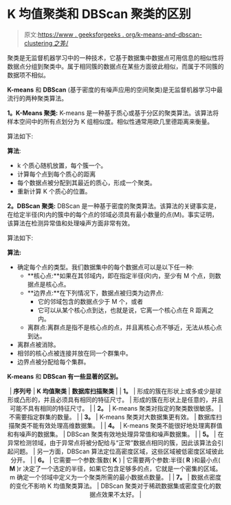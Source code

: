 # K 均值聚类和 DBScan 聚类的区别

> 原文:[https://www . geeksforgeeks . org/k-means-and-dbscan-clustering 之差/](https://www.geeksforgeeks.org/difference-between-k-means-and-dbscan-clustering/)

聚类是无监督机器学习中的一种技术，它基于数据集中数据点可用信息的相似性将数据点分组到聚类中。属于相同簇的数据点在某些方面彼此相似，而属于不同簇的数据项不相似。

**K-means** 和 **DBScan** (基于密度的有噪声应用的空间聚类)是无监督机器学习中最流行的两种聚类算法。

**1。K-Means 聚类:**
K-means 是一种基于质心或基于分区的聚类算法。该算法将样本空间中的所有点划分为 K 组相似度。相似性通常用欧几里德距离来衡量。

算法如下:

**算法**:

*   k 个质心随机放置，每个簇一个。
*   计算每个点到每个质心的距离
*   每个数据点被分配到其最近的质心，形成一个聚类。
*   重新计算 K 个质心的位置。

**2。DBScan 聚类:**
DBScan 是一种基于密度的聚类算法。该算法的关键事实是，在给定半径(R)内的簇中的每个点的邻域必须具有最小数量的点(M)。事实证明，该算法在检测异常值和处理噪声方面非常有效。

算法如下:

**算法:**

*   确定每个点的类型。我们数据集中的每个数据点可以是以下任一种:
    *   **核心点:**如果在其邻域内，即在指定半径(R)内，至少有 M 个点，则数据点是核心点。
    *   **边界点:**在下列情况下，数据点被归类为边界点:
        *   它的邻域包含的数据点少于 M 个，或者
        *   它可以从某个核心点到达，也就是说，它离一个核心点在 R 距离之内。
    *   离群点:离群点是指不是核心点的点，并且离核心点不够近，无法从核心点到达。
*   离群点被消除。
*   相邻的核心点被连接并放在同一个群集中。
*   边界点被分配给每个集群。

**K-means** 和 **DBScan 有一些显著的区别。**

<center>

| **序列号** | **K 均值聚类** | **数据库扫描聚类** |
| **1。** | 形成的簇在形状上或多或少是球形或凸形的，并且必须具有相同的特征尺寸。 | 形成的簇在形状上是任意的，并且可能不具有相同的特征尺寸。 |
| **2。** | K-means 聚类对指定的聚类数很敏感。 | 不需要指定群集的数量。 |
| **3。** | K-means 聚类对大数据集更有效。 | 数据库扫描聚类不能有效处理高维数据集。 |
| **4。** | K-means 聚类不能很好地处理离群值和有噪声的数据集。 | DBScan 聚类有效地处理异常值和噪声数据集。 |
| **5。** | 在异常检测领域，由于异常点将被分配给与“正常”数据点相同的簇，因此该算法会引起问题。 | 另一方面，DBScan 算法定位高密度区域，这些区域被低密度区域彼此分开。 |
| **6。** | 它需要一个参数:簇数( **K** ) | 它需要两个参数:半径( **R** )和最小点( **M** )r 决定了一个选定的半径，如果它包含足够多的点，它就是一个密集的区域。m 确定一个邻域中定义为一个聚类所需的最小数据点数量。 |
| **7。** | 数据点密度的变化不影响 K 均值聚类算法。 | DBScan 聚类对于稀疏数据集或密度变化的数据点效果不太好。 |

</center>